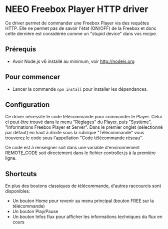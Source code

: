 # NEEO Freebox Player HTTP driver

Ce driver permet de commander une Freebox Player via des requêtes HTTP. Elle ne permet pas de savoir l'état (ON/OFF) de la Freebox et donc cette dernière est considérée comme un 
"stupid device" dans vos recipe.

## Prérequis

* Avoir Node.js v6 installé au minimum, voir http://nodejs.org

## Pour commencer

* Lancer la commande `npm install` pour installer les dépendances.

## Configuration
Ce driver nécessite le code télécommande pour commander le Player. Celui ci peut être trouvé dans le menu "Règlages" du Player, puis "Système", "Informations Freebox Player et Server". Dans le premier onglet (sélectionné par défaut) en haut à droite sous la rubrique "Télécommande" vous trouverez le code sous l'appellation "Code télécommande réseau".

Ce code est à renseigner soit dans une variable d'environnement REMOTE_CODE soit directement dans le fichier controller.js à la première ligne.

## Shortcuts
En plus des boutons classiques de télécommande, d'autres raccourcis sont disponibles: 
* Un bouton Home pour revenir au menu principal (bouton FREE sur la télécommande)
* Un bouton Play/Pause 
* Un bouton Infos flux pour afficher les informations techniques du flux en cours

